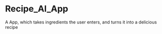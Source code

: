 # Recipe_AI_App
A App, which takes ingredients the user enters, and turns it into a delicious recipe
